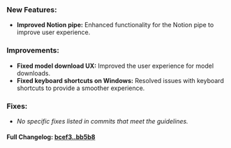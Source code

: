 ### **New Features:**
- **Improved Notion pipe:** Enhanced functionality for the Notion pipe to improve user experience.

### **Improvements:**
- **Fixed model download UX:** Improved the user experience for model downloads.
- **Fixed keyboard shortcuts on Windows:** Resolved issues with keyboard shortcuts to provide a smoother experience.

### **Fixes:**
- *No specific fixes listed in commits that meet the guidelines.*

#### **Full Changelog:** [bcef3..bb5b8](https://github.com/mediar-ai/screenpipe/compare/bcef3..bb5b8)

